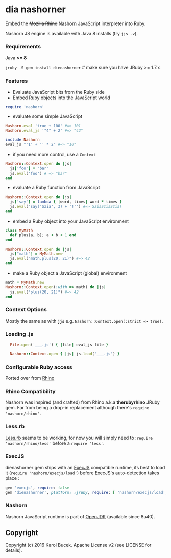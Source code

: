 # dia nashorner

Embed the ~~Mozilla Rhino~~ [Nashorn][0] JavaScript interpreter into Ruby.

Nashorn JS engine is available with Java 8 installs (try `jjs -v`).


### Requirements

Java **>= 8**

`jruby -S gem install dienashorner` # make sure you have JRuby >= 1.7.x


### Features

* Evaluate JavaScript bits from the Ruby side
* Embed Ruby objects into the JavaScript world

```ruby
require 'nashorn'
```

* evaluate some simple JavaScript
```ruby
Nashorn.eval 'true + 100' #=> 101
Nashorn.eval_js '"4" + 2' #=> "42"
```

```ruby
include Nashorn
eval_js "'1' + '' * 2" #=> "10"
```

* if you need more control, use a `Context`
```ruby
Nashorn::Context.open do |js|
  js['foo'] = "bar"
  js.eval('foo') # => "bar"
end
```

* evaluate a Ruby function from JavaScript
```ruby
Nashorn::Context.open do |js|
  js['say'] = lambda { |word, times| word * times }
  js.eval("say('Szia', 3) + '!'") #=> SziaSziaSzia!
end
```

* embed a Ruby object into your JavaScript environment
```ruby
class MyMath
  def plus(a, b); a + b + 1 end
end

Nashorn::Context.open do |js|
  js["math"] = MyMath.new
  js.eval("math.plus(20, 21)") #=> 42
end
```

* make a Ruby object a JavaScript (global) environment
```ruby
math = MyMath.new
Nashorn::Context.open(:with => math) do |js|
  js.eval("plus(20, 21)") #=> 42
end
```


### Context Options

Mostly the same as with **`jjs`** e.g. `Nashorn::Context.open(:strict => true)`.


### Loading .js

```ruby
  File.open('___.js') { |file| eval_js file }
```

```ruby
  Nashorn::Context.open { |js| js.load('___.js') }
```


### Configurable Ruby access

Ported over from [Rhino](https://github.com/cowboyd/therubyrhino#configurable-ruby-access)

<!--
By default accessing Ruby objects from JavaScript is compatible with *therubyracer*:
https://github.com/cowboyd/therubyracer/wiki/Accessing-Ruby-Objects-From-JavaScript

Thus you end-up calling arbitrary no-arg methods as if they were JavaScript properties,
since instance accessors (properties) and methods (functions) are indistinguishable :

```ruby
Nashorn::Context.open do |context|
  context['Time'] = Time
  context.eval('Time.now')
end
```

However, you can customize this behavior and there's another access implementation
that attempts to mirror only attributes as properties as close as possible:
```ruby
class Foo
  attr_accessor :bar

  def initialize
    @bar = "bar"
  end

  def check_bar
    bar == "bar"
  end
end

Rhino::Ruby::Scriptable.access = :attribute
Rhino::Context.open do |context|
  context['Foo'] = Foo
  context.eval('var foo = new Foo()')
  context.eval('foo.bar') # get property using reader
  context.eval('foo.bar = null') # set property using writer
  context.eval('foo.check_bar()') # called like a function
end
```

If you happen to come up with your own access strategy, just set it directly :
```ruby
Rhino::Ruby::Scriptable.access = FooApp::BarAccess.instance
```
-->


### Rhino Compatibility

Nashorn was inspired (and crafted) from Rhino a.k.a **therubyrhino** JRuby gem.
Far from being a drop-in replacement although there's `require 'nashorn/rhino'`.


### Less.rb

[Less.rb](https://github.com/cowboyd/less.rb) seems to be working, for now you
will simply need to :`require 'nashorn/rhino/less'` before a `require 'less'`.


### ExecJS

dienashorner gem ships with an [ExecJS][3] compatible runtime, its best to load it
(`require 'nashorn/execjs/load'`) before ExecJS's auto-detection takes place :
```ruby
gem 'execjs', require: false
gem 'dienashorner', platform: :jruby, require: [ 'nashorn/execjs/load', 'execjs' ]
```


### Nashorn

Nashorn JavaScript runtime is part of [OpenJDK][4] (available since 8u40).


## Copyright

Copyright (c) 2016 Karol Bucek. Apache License v2 (see LICENSE for details).

[0]: http://www.oracle.com/technetwork/articles/java/jf14-nashorn-2126515.html
[3]: https://github.com/rails/execjs
[4]: http://openjdk.java.net/projects/nashorn/